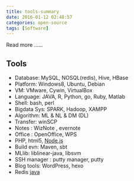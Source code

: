 ```yaml
---
title: tools-summary
date: 2016-01-12 02:48:57
categories: open-source
tags: [Software]
---
```


Read more ......
<!--more-->

## Tools
- Database: MySQL, NOSQL(redis), Hive, HBase
- Platform: Windows8, Ubuntu, Debian
- VM: VMware, Cywin, VirtualBox
- Language: JAVA, R, Python, go, Ruby, Matlab
- Shell: bash, perl
- Bigdata Sys: SPARK, Hadoop, XAMPP
- Algorithm: ML & NL & DM (DL)
- Transfer: winSCP
- Notes : WizNote , evernote
- Office : OpenOffice, WPS
- PHP, html5, [Node.js](https://nodejs.org/en/)
- Build evn: Maven, sbt
- MLlib: liblinear-java, libsvm
- SSH manager : putty manager, putty
- Blog tools: WordPress, hexo
- Redis [java](https://redislabs.com/redis-java)
